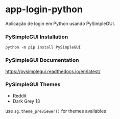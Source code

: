 # app-login-python

Aplicação de login em Python usando PySimpleGUI. 

### PySimpleGUI Installation

``python -m pip install PySimpleGUI``

### PySimpleGUI Documentation

https://pysimplegui.readthedocs.io/en/latest/

### PySimpleGUI Themes

- Reddit
- Dark Grey 13

use ``sg.theme_previewer()`` for themes availables